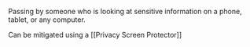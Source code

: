 Passing by someone who is looking at sensitive information on a phone, tablet, or any computer.

Can be mitigated using a [[Privacy Screen Protector]]
